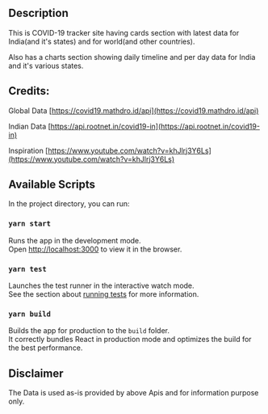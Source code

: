 ## Description 

This is COVID-19 tracker site having cards section with latest data for India(and it's states) and for world(and other countries).

Also has a charts section showing daily timeline and per day data for India and it's various states. 

## Credits:
Global Data [https://covid19.mathdro.id/api](https://covid19.mathdro.id/api)

Indian Data [https://api.rootnet.in/covid19-in](https://api.rootnet.in/covid19-in)

Inspiration [https://www.youtube.com/watch?v=khJlrj3Y6Ls](https://www.youtube.com/watch?v=khJlrj3Y6Ls)

## Available Scripts

In the project directory, you can run:

### `yarn start`

Runs the app in the development mode.<br />
Open [http://localhost:3000](http://localhost:3000) to view it in the browser.

### `yarn test`

Launches the test runner in the interactive watch mode.<br />
See the section about [running tests](https://facebook.github.io/create-react-app/docs/running-tests) for more information.

### `yarn build`

Builds the app for production to the `build` folder.<br />
It correctly bundles React in production mode and optimizes the build for the best performance.

## Disclaimer
The Data is used as-is provided by above Apis and for information purpose only.
